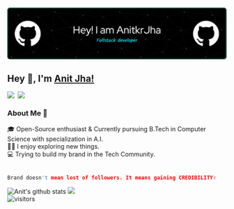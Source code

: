 ![Header](./github-header-image.png)
## Hey 👋, I'm [Anit Jha!]("#") 

<a href="https://www.linkedin.com/in/anit-jha-94704222b/">
  <img align="left" width="24px" src="https://cdn-icons.flaticon.com/png/512/2504/premium/2504923.png?token=exp=1659851850~hmac=344222a04de1eb92b8e625d53a77b866"  />
</a>
<!--<a href="https://twitter.com/keshavcodex">
  <img align="left" width="26px" src="https://cdn.jsdelivr.net/npm/simple-icons@v3/icons/twitter.svg" />
</a>-->
<a href="mailto:anitjha31@gmail.com">
  <img align="left" width="26px" src="https://cdn-icons-png.flaticon.com/512/5968/5968534.png" />
</a>
<!--<a href="http://dev.to/keshavcodex">
  <img align="left" width="26px" src="https://cdn1.iconfinder.com/data/icons/logos-and-brands-3/512/84_Dev_logo_logos-512.png" />
</a>-->

<br />

### About Me 🚀
🎓 Open-Source enthusiast & Currently pursuing B.Tech in Computer Science with specialization in A.I. </br>
👨‍💻 I enjoy exploring new things. </br>
💻 Trying to build my brand in the Tech Community.

 ```c++
 
 Brand doesn't mean lost of followers. It means gaining CREDIBILITY✌️
 
 ```

![Anit's github stats](https://github-readme-stats.vercel.app/api?username=AnitkrJha&show_icons=true)
<a href="https://wakatime.com/@AnitKrJha" target="_blank">
   <img src="https://github-readme-stats.vercel.app/api/top-langs/?username=AnitKrJha" />
</a>
<br>
![visitors](https://visitor-badge.laobi.icu/badge?page_id=AnitkrJha.AnitKrJha)
<!--
**AnitKrJha/AnitKrJha** is a ✨ _special_ ✨ repository because its `README.md` (this file) appears on your GitHub profile.

Here are some ideas to get you started:

- 🔭 I’m currently working on ...
- 🌱 I’m currently learning ...
- 👯 I’m looking to collaborate on ...
- 🤔 I’m looking for help with ...
- 💬 Ask me about ...
- 📫 How to reach me: ...
- 😄 Pronouns: ...
- ⚡ Fun fact: ...
-->

